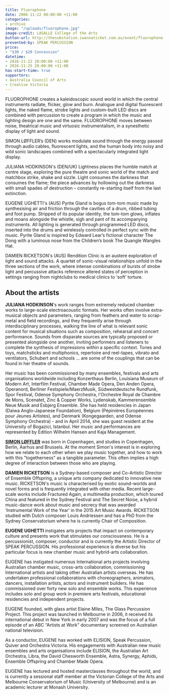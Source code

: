 ```yaml
---
title: Fluorophone
date: 2006-11-22 00:00:00 +11:00
categories:
- archive
image: "/uploads/fluorophone.jpg"
image-credit: LASALLE College of the Arts
button-url: http://thesubstation.iwannaticket.com.au/event/fluorophone-MTEwNjM
presented-by: SPEAK PERCUSSION
price:
- "$30 / $20 Concession"
datetime:
- 2016-11-22 20:00:00 +11:00
- 2016-11-25 20:00:00 +11:00
has-start-time: true
supporters:
- Australia Council of Arts
- Creative Victoria
---
```


FLUOROPHONE creates a kaleidoscopic sound world in which the central instruments radiate, flicker, glow and burn. Analogue and digital fluorescent lights, the naked flame, strobe lights and custom-built LED discs are combined with percussion to create a program in which the music and lighting design are one and the same. FLUOROPHONE moves between noise, theatrical music and virtuosic instrumentalism, in a synesthetic display of light and sound.

SIMON LØFFLER’s (DEN) works modulate sound through the energy passed through audio cables, fluorescent lights, and the human body into noisy and wild sonic landscapes combined with a spectacularly integrated light display.

JULIANA HODKINSON's (DEN/UK) Lightness places the humble match at centre stage, exploring the pure theatre and sonic world of the match and matchbox strike, shake and sizzle. Light consumes the darkness that consumes the flame; the piece advances by hollowing out the darkness with small spades of destruction – constantly re-starting itself from the last extinction.

EUGENE UGHETTI's (AUS) Pyrite Gland is bogus tom-tom music made by synthesising air and friction through the cavities of a drum, ribbed tubing and foot pump. Stripped of its popular identity, the tom-tom glows, inflates and moans alongside the whistle, sigh and pant of its accompanying instruments. All lighting is generated through programmed LED discs, inserted into the drums and wirelessly controlled in perfect sync with the music. Pyrite Gland is inspired by Edward Lear’s fictional character The Dong with a luminous nose from the Children’s book The Quangle Wangles Hat.

DAMIEN RICKETSON's (AUS) Rendition Clinic is an austere exploration of light and sound attacks. A quartet of sonic-visual relationships unfold in the three sections of the work, where intense combinations of bursts of strobe light and percussive attacks reference altered states of perception in settings ranging from nightclubs to medical clinics to ‘soft’ torture.

## About the artists

**JULIANA HODKINSON**'s work ranges from extremely reduced chamber works to large-scale electroacoustic formats. Her works often involve extra-musical objects and parameters, ranging from feathers and water to scrap-metal and field recordings, and they frequently arise through interdisciplinary processes, walking the line of what is relevant sonic content for musical situations such as composition, rehearsal and concert performance. Sounds from disparate sources are typically proposed or presented alongside one another, inviting performers and listeners to complete the synthesis of impressions within a specific context. Tones and toys, matchsticks and multiphonics, repertoire and reel-tapes, vibrato and ventilators, Schubert and schools … are some of the couplings that can be found in her theatre of sounds.

Her music has been commissioned by many ensembles, festivals and arts organisations worldwide including Konzerthaus Berlin, Louisiana Museum of Modern Art, Interfilm Festival, Chamber Made Opera, Den Anden Opera, Operanord, Berliner Festspiele/MaerzMusik, Südwestdeutsche Rundfunk, Spor Festival, Odense Symphony Orchestra, l'Orchestre Royal de Chambre de Mons, Scenatet, Zinc & Copper Works, Lydenskab, Kammerensemble Neue Musik and Esbjerg Ensemble. She has held residencies in Japan (Daiwa Anglo-Japanese Foundation), Belgium (Pépinières Européennes pour Jeunes Artistes), and Denmark (Kongegaarden, and Odense Symphony Orchestra) - and in April 2014, she was guest resident at the University of Bogazici, Istanbul. Her music and performances are represented by Edition Wilhelm Hansen and Kaja Management.

[**SIMON LØFFLER**](http://www.simonloeffler.dk) was born in Copenhagen, and studies in Copenhagen, Berlin, Aarhus and Brussels. At the moment Simon's interest is in exploring how we relate to each other when we play music together, and how to work with this "togetherness" as a tangible parameter. This often implies a high degree of interaction between those who are playing.

**DAMIEN RICKETSON** is a Sydney-based composer and Co-Artistic Director of Ensemble Offspring, a unique arts company dedicated to innovative new music. RICKETSON's music is characterised by exotic sound-worlds and novel forms and is frequently integrated with other media. Recent large-scale works include Fractured Again, a multimedia production, which toured China and featured in the Sydney Festival and The Secret Noise, a hybrid music-dance work about music and secrecy that was awarded ‘Instrumental Work of the Year’ in the 2015 Art Music Awards. RICKETSON studied with Dutch composer Louis Andriessen and has a PhD from the Sydney Conservatorium where he is currently Chair of Composition.

**EUGENE UGHETTI** instigates arts projects that impact on contemporary culture and presents work that stimulates our consciousness. He is a percussionist, composer, conductor and is currently the Artistic Director of SPEAK PERCUSSION. His professional experience is diverse but his particular focus is new chamber music and hybrid-arts collaboration.

EUGENE has instigated numerous International arts projects involving Australian chamber music, cross-arts collaboration, commissioning International artists and taking other Australian artists overseas. He has undertaken professional collaborations with choreographers, animators, dancers, installation artists, actors and instrument builders. He has commissioned over forty new solo and ensemble works. This experience includes solo and group work in premiere arts festivals, educational residencies and independent projects.

EUGENE founded, with glass artist Elaine Miles, The Glass Percussion Project. This project was launched in Melbourne in 2006, it received its international debut in New York in early 2007 and was the focus of a full episode of an ABC “Artists at Work” documentary screened on Australian national television.

As a conductor, EUGENE has worked with ELISION, Speak Percussion, Quiver and Orchestra Victoria. His engagements with Australian new music ensembles and arts organisations include ELISION, the Australian Art Orchestra, Libra, the David Chesworth Ensemble, Astra, Synergy, Aphids, Ensemble Offspring and Chamber Made Opera.

EUGENE has lectured and hosted masterclasses throughout the world, and is currently a sessional staff member at the Victorian College of the Arts and Melbourne Conservatorium of Music (University of Melbourne) and is an academic lecturer at Monash University.
